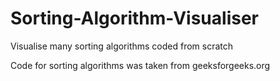 # Sorting-Algorithm-Visualiser
Visualise many sorting algorithms coded from scratch

Code for sorting algorithms was taken from geeksforgeeks.org
